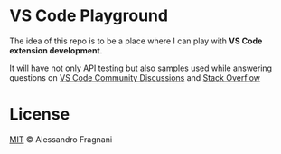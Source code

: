 # VS Code Playground

The idea of this repo is to be a place where I can play with **VS Code extension development**.

It will have not only API testing but also samples used while answering questions on [VS Code Community Discussions](https://github.com/microsoft/vscode-discussions) and [Stack Overflow](https://stackoverflow.com/questions/tagged/vscode)

# License

[MIT](LICENSE.md) &copy; Alessandro Fragnani